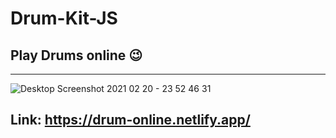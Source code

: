 # Drum-Kit-JS

## Play Drums online 😉
<hr>

![Desktop Screenshot 2021 02 20 - 23 52 46 31](https://user-images.githubusercontent.com/64950255/108604975-1278c680-73d7-11eb-8a45-a2d7c1a1d3e6.png)

## Link: https://drum-online.netlify.app/
